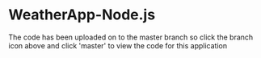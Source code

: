 # WeatherApp-Node.js
The code has been uploaded on to the master branch so click the branch icon above and click 'master' to view the code for this application
